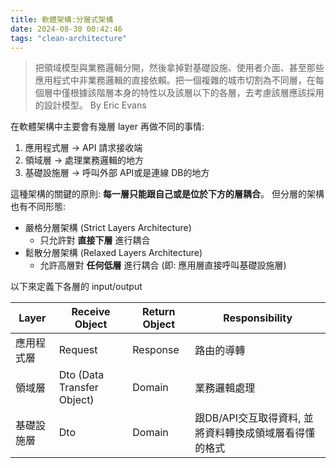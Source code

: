```yaml
---
title: 軟體架構:分層式架構
date: 2024-08-30 00:42:46
tags: "clean-architecture"
---
```


> 把領域模型與業務邏輯分開，然後拿掉對基礎設施、使用者介面、甚至那些應用程式中非業務邏輯的直接依賴。把一個複雜的城市切割為不同層，在每個層中僅根據該階層本身的特性以及該層以下的各層，去考慮該層應該採用的設計模型。
> By Eric Evans

在軟體架構中主要會有幾層 layer 再做不同的事情:

1. 應用程式層 $\rightarrow$ API 請求接收端
2. 領域層 $\rightarrow$ 處理業務邏輯的地方
3. 基礎設施層 $\rightarrow$ 呼叫外部 API或是連線 DB的地方
<!--more-->

這種架構的關鍵的原則: **每一層只能跟自己或是位於下方的層耦合**。
但分層的架構也有不同形態:

- 嚴格分層架構 (Strict Layers Architecture)
    - 只允許對 **直接下層** 進行耦合
- 鬆散分層架構 (Relaxed Layers Architecture)
    - 允許高層對 **任何低層** 進行耦合 (即: 應用層直接呼叫基礎設施層)

以下來定義下各層的 input/output

| Layer | Receive Object             | Return Object | Responsibility                  |
|-------|----------------------------|---------------|---------------------------------|
| 應用程式層 | Request                    | Response      | 路由的導轉                           |
| 領域層   | Dto (Data Transfer Object) | Domain        | 業務邏輯處理                          |
| 基礎設施層 | Dto                        | Domain        | 跟DB/API交互取得資料, 並將資料轉換成領域層看得懂的格式 |



